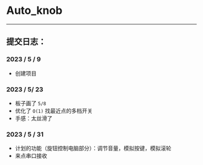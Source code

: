 # Auto_knob

---

## 提交日志：

### 2023 / 5 / 9

* 创建项目

### 2023 / 5/ 23

* 板子画了 `5/8`
* 优化了 `O(1)` 找最近点的多档开关
* 手感：太丝滑了

### 2023 / 5 / 31

* 计划的功能（旋钮控制电脑部分）：调节音量，模拟按键，模拟滚轮
* 来点串口接收
